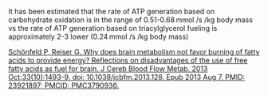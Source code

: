 It has been estimated that the rate of ATP generation based on carbohydrate oxidation is in the range of 0.51-0.68 mmol /s /kg body mass vs the rate of ATP generation based on triacylglycerol fueling is approximately 2-3 lower (0.24 mmol /s /kg body mass)

[Schönfeld P, Reiser G. Why does brain metabolism not favor burning of fatty acids to provide energy? Reflections on disadvantages of the use of free fatty acids as fuel for brain. J Cereb Blood Flow Metab. 2013 Oct;33(10):1493-9. doi: 10.1038/jcbfm.2013.128. Epub 2013 Aug 7. PMID: 23921897; PMCID: PMC3790936.](https://pubmed.ncbi.nlm.nih.gov/23921897/)